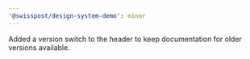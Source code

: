 ```yaml
---
'@swisspost/design-system-demo': minor
---
```


Added a version switch to the header to keep documentation for older versions available.
